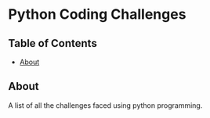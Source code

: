 # Python Coding Challenges

## Table of Contents

- [About](#about)

## About <a name = "about"></a>

A list of all the challenges faced using python programming.
